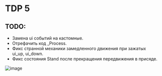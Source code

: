# TDP 5

## TODO:
* Замена ui событий на кастомные.
* Отрефачить код _Process.
* Фикс странной механики замедленного движения при зажатых ui_up, ui_down.
* Фикс состояния Stand после прекращения передвижения в присяде.

![image](https://github.com/magarich228/TDP5/assets/78496868/e8e352f7-186e-45a4-aea9-f5b1e19b06db)
